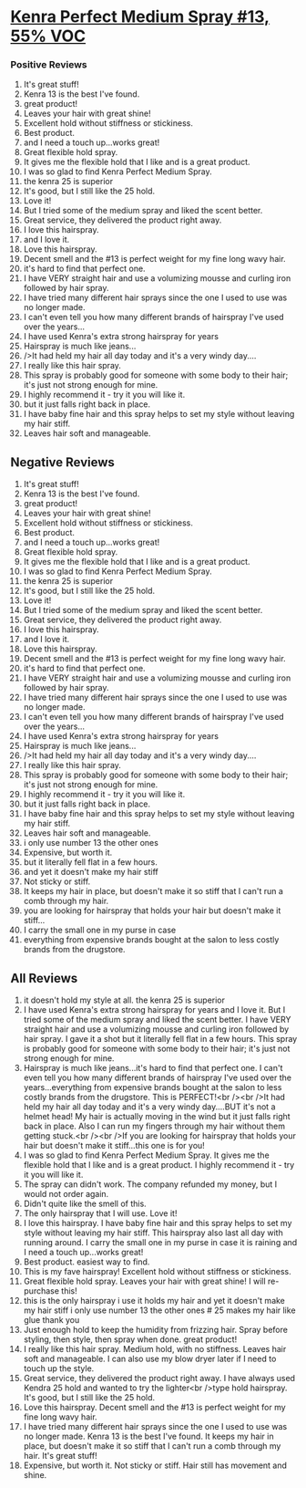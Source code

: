 # [Kenra Perfect Medium Spray #13, 55% VOC](https://products.checkmycream.com/products/Kenra-Perfect-Medium-Spray-13-55percent-VOC.html)

### Positive Reviews

<ol>
      <li>It&#x27;s great stuff!</li>
      <li>Kenra 13 is the best I&#x27;ve found.  </li>
      <li>great product!</li>
      <li>Leaves your hair with great shine!  </li>
      <li>Excellent hold without stiffness or stickiness.</li>
      <li>Best product.</li>
      <li>and I need a touch up...works great!</li>
      <li>Great flexible hold spray.  </li>
      <li>It gives me the flexible hold that I like and is a great product.  </li>
      <li>I was so glad to find Kenra Perfect Medium Spray.  </li>
      <li>the kenra 25 is superior</li>
      <li>It&#x27;s good, but I still like the 25 hold.</li>
      <li>Love it!</li>
      <li>But I tried some of the medium spray and liked the scent better.</li>
      <li>Great service, they delivered the product right away.  </li>
      <li>I love this hairspray.  </li>
      <li>and I love it.</li>
      <li>Love this hairspray.  </li>
      <li>Decent smell and the #13 is perfect weight for my fine long wavy hair.</li>
      <li>it&#x27;s hard to find that perfect one.  </li>
      <li>I have VERY straight hair and use a volumizing mousse and curling iron followed by hair spray.</li>
      <li>I have tried many different hair sprays since the one I used to use was no longer made.  </li>
      <li>I can&#x27;t even tell you how many different brands of hairspray I&#x27;ve used over the years...</li>
      <li>I have used Kenra&#x27;s extra strong hairspray for years</li>
      <li>Hairspray is much like jeans...</li>
      <li>/&gt;It had held my hair all day today and it&#x27;s a very windy day....</li>
      <li>I really like this hair spray.</li>
      <li>This spray is probably good for someone with some body to their hair; it&#x27;s just not strong enough for mine.</li>
      <li>I highly recommend it - try it you will like it.</li>
      <li>but it just falls right back in place.  </li>
      <li>I have baby fine hair and this spray helps to set my style without leaving my hair stiff.  </li>
      <li>Leaves hair soft and manageable.</li>
</ol>


<h2>Negative Reviews</h2>
<ol>
<li> It&#x27;s great stuff!</li>
<li> Kenra 13 is the best I&#x27;ve found.  </li>
<li> great product!</li>
<li> Leaves your hair with great shine!  </li>
<li> Excellent hold without stiffness or stickiness.</li>
<li> Best product.</li>
<li> and I need a touch up...works great!</li>
<li> Great flexible hold spray.  </li>
<li> It gives me the flexible hold that I like and is a great product.  </li>
<li> I was so glad to find Kenra Perfect Medium Spray.  </li>
<li> the kenra 25 is superior</li>
<li> It&#x27;s good, but I still like the 25 hold.</li>
<li> Love it!</li>
<li> But I tried some of the medium spray and liked the scent better.</li>
<li> Great service, they delivered the product right away.  </li>
<li> I love this hairspray.  </li>
<li> and I love it.</li>
<li> Love this hairspray.  </li>
<li> Decent smell and the #13 is perfect weight for my fine long wavy hair.</li>
<li> it&#x27;s hard to find that perfect one.  </li>
<li> I have VERY straight hair and use a volumizing mousse and curling iron followed by hair spray.</li>
<li> I have tried many different hair sprays since the one I used to use was no longer made.  </li>
<li> I can&#x27;t even tell you how many different brands of hairspray I&#x27;ve used over the years...</li>
<li> I have used Kenra&#x27;s extra strong hairspray for years</li>
<li> Hairspray is much like jeans...</li>
<li> /&gt;It had held my hair all day today and it&#x27;s a very windy day....</li>
<li> I really like this hair spray.</li>
<li> This spray is probably good for someone with some body to their hair; it&#x27;s just not strong enough for mine.</li>
<li> I highly recommend it - try it you will like it.</li>
<li> but it just falls right back in place.  </li>
<li> I have baby fine hair and this spray helps to set my style without leaving my hair stiff.  </li>
<li> Leaves hair soft and manageable.</li>
<li> i only use number 13 the other ones  </li>
<li> Expensive, but worth it.</li>
<li> but it literally fell flat in a few hours.</li>
<li> and yet it doesn&#x27;t  make my hair stiff  </li>
<li> Not sticky or stiff.</li>
<li> It keeps my hair in place, but doesn&#x27;t make it so stiff that I can&#x27;t run a comb through my hair.  </li>
<li> you are looking for hairspray that holds your hair but doesn&#x27;t make it stiff...</li>
<li> I carry the small one in my purse in case</li>
<li> everything from expensive brands bought at the salon to less costly brands from the drugstore.  </li>
</ol>

<h2>All Reviews</h2>

<ol>
    <li> it doesn&#x27;t hold my style at all. the kenra 25 is superior</li>
    <li> I have used Kenra&#x27;s extra strong hairspray for years and I love it. But I tried some of the medium spray and liked the scent better. I have VERY straight hair and use a volumizing mousse and curling iron followed by hair spray. I gave it a shot but it literally fell flat in a few hours. This spray is probably good for someone with some body to their hair; it&#x27;s just not strong enough for mine.</li>
    <li> Hairspray is much like jeans...it&#x27;s hard to find that perfect one.  I can&#x27;t even tell you how many different brands of hairspray I&#x27;ve used over the years...everything from expensive brands bought at the salon to less costly brands from the drugstore.  This is PERFECT!&lt;br /&gt;&lt;br /&gt;It had held my hair all day today and it&#x27;s a very windy day....BUT it&#x27;s not a helmet head!  My hair is actually moving in the wind but it just falls right back in place.  Also I can run my fingers through my hair without them getting stuck.&lt;br /&gt;&lt;br /&gt;If you are looking for hairspray that holds your hair but doesn&#x27;t make it stiff...this one is for you!</li>
    <li> I was so glad to find Kenra Perfect Medium Spray.  It gives me the flexible hold that I like and is a great product.  I highly recommend it - try it you will like it.</li>
    <li> The spray can didn&#x27;t work.  The company refunded my money, but I would not order again.</li>
    <li> Didn&#x27;t quite like the smell of this.</li>
    <li> The only hairspray that I will use.  Love it!</li>
    <li> I love this hairspray.  I have baby fine hair and this spray helps to set my style without leaving my hair stiff.  This hairspray also last all day with running around.  I carry the small one in my purse in case it is raining and I need a touch up...works great!</li>
    <li> Best product. easiest way to find.</li>
    <li> This is my fave hairspray!  Excellent hold without stiffness or stickiness.</li>
    <li> Great flexible hold spray.  Leaves your hair with great shine!  I will re-purchase this!</li>
    <li> this is the only hairspray i use it holds my hair and yet it doesn&#x27;t  make my hair stiff  i only use number 13 the other ones  # 25 makes my hair like glue thank you</li>
    <li> Just enough hold to keep the humidity from frizzing hair.  Spray before styling,  then style, then spray when done. great product!</li>
    <li> I really like this hair spray. Medium hold, with no stiffness. Leaves hair soft and manageable. I can also use my blow dryer later if I need to touch up the style.</li>
    <li> Great service, they delivered the product right away.  I have always used Kendra 25 hold and wanted to try the lighter&lt;br /&gt;type hold hairspray. It&#x27;s good, but I still like the 25 hold.</li>
    <li> Love this hairspray.  Decent smell and the #13 is perfect weight for my fine long wavy hair.</li>
    <li> I have tried many different hair sprays since the one I used to use was no longer made.  Kenra 13 is the best I&#x27;ve found.  It keeps my hair in place, but doesn&#x27;t make it so stiff that I can&#x27;t run a comb through my hair.  It&#x27;s great stuff!</li>
    <li> Expensive, but worth it. Not sticky or stiff. Hair still has movement and shine.</li>
</ol>




